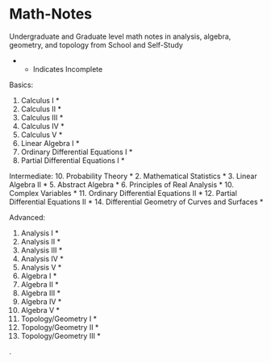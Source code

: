# Math-Notes

 Undergraduate and Graduate level math notes in analysis, algebra, geometry, and topology from School and Self-Study

* - Indicates Incomplete


Basics:
1. Calculus I *
2. Calculus II *
3. Calculus III *
4. Calculus IV *
5. Calculus V *
6. Linear Algebra I *
7. Ordinary Differential Equations I *
8. Partial Differential Equations I  *

Intermediate:
10. Probability Theory *
2. Mathematical Statistics *
3. Linear Algebra II *
5. Abstract Algebra *
6. Principles of Real Analysis *
10. Complex Variables * 
11. Ordinary Differential Equations II *
12. Partial Differential Equations II *
14. Differential Geometry of Curves and Surfaces *


Advanced:
1. Analysis I *
2. Analysis II *
3. Analysis III *
4. Analysis IV *
5. Analysis V *
6. Algebra I *
7. Algebra II *
6. Algebra III *
6. Algebra IV *
7. Algebra V *
5. Topology/Geometry I *
6. Topology/Geometry II *
6. Topology/Geometry III *
















   











       

    
  .   













